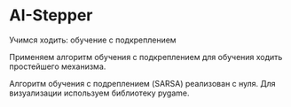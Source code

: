 # AI-Stepper
Учимся ходить: обучение с подкреплением 

Применяем алгоритм обучения с подкреплением для обучения ходить простейшего механизма.

Алгоритм обучения с подреплением (SARSA) реализован с нуля.
Для визуализации используем библиотеку pygame.
